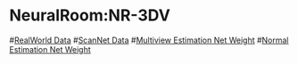 # NeuralRoom:NR-3DV
#[RealWorld Data](https://drive.google.com/file/d/1RMfV1ZklWwZm91lXevH8HUYEkuknuc8Y/view?usp=sharing)
#[ScanNet Data](https://drive.google.com/drive/folders/14JUHBU0ELSoedJyWG1G-BzTT0qUM5YRu?usp=share_link)
#[Multiview Estimation Net Weight](https://drive.google.com/file/d/1lOgY9sbMRW73qNdJze9bPkM2cmfA8Re-/view?usp=share_link)
#[Normal Estimation Net Weight](https://drive.google.com/file/d/1CXgtwAXT3oBPgj6J1IRrA4wfmCD__6MF/view?usp=sharing)
